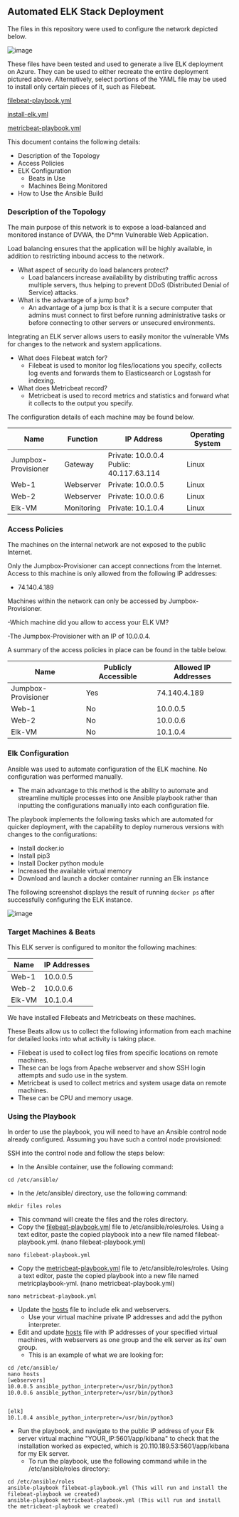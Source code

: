 ## Automated ELK Stack Deployment

The files in this repository were used to configure the network depicted below.

![image](https://github.com/Pakaday/OSU-Cybersecurity-Project-1/blob/main/Diagrams/FPN_Proj1.drawio.png)


These files have been tested and used to generate a live ELK deployment on Azure. They can be used to either recreate the entire deployment pictured above. Alternatively, select portions of the YAML file may be used to install only certain pieces of it, such as Filebeat.

[filebeat-playbook.yml](https://github.com/Pakaday/OSU-Cybersecurity-Project-1/blob/main/Ansible/filebeat-playbook.yml)

[install-elk.yml](https://github.com/Pakaday/OSU-Cybersecurity-Project-1/blob/main/Ansible/install-elk.yml)

[metricbeat-playbook.yml](https://github.com/Pakaday/OSU-Cybersecurity-Project-1/blob/main/Ansible/metricbeat-playbook.yml)

This document contains the following details:
- Description of the Topology
- Access Policies
- ELK Configuration
  - Beats in Use
  - Machines Being Monitored
- How to Use the Ansible Build


### Description of the Topology

The main purpose of this network is to expose a load-balanced and monitored instance of DVWA, the D*mn Vulnerable Web Application.

Load balancing ensures that the application will be highly available, in addition to restricting inbound access to the network.
- What aspect of security do load balancers protect?
  - Load balancers increase availability by distributing traffic across multiple servers, thus helping to prevent DDoS (Distributed Denial of Service) attacks.
- What is the advantage of a jump box?
  - An advantage of a jump box is that it is a secure computer that admins must connect to first before running administrative tasks or before connecting to other servers or unsecured environments.

Integrating an ELK server allows users to easily monitor the vulnerable VMs for changes to the network and system applications.
- What does Filebeat watch for?
  - Filebeat is used to monitor log files/locations you specify, collects log events and forwards them to Elasticsearch or Logstash for indexing.
- What does Metricbeat record?
  - Metricbeat is used to record metrics and statistics and forward what it collects to the output you specify.

The configuration details of each machine may be found below.


|         Name        | Function   |                IP Address               | Operating System |
|---------------------|------------|-----------------------------------------|------------------|
| Jumpbox-Provisioner | Gateway    | Private: 10.0.0.4 Public: 40.117.63.114 | Linux            |
| Web-1               | Webserver  | Private: 10.0.0.5                       | Linux            |
| Web-2               | Webserver  | Private: 10.0.0.6                       | Linux            |
| Elk-VM              | Monitoring | Private: 10.1.0.4                       | Linux            |

### Access Policies

The machines on the internal network are not exposed to the public Internet. 

Only the Jumpbox-Provisioner can accept connections from the Internet. Access to this machine is only allowed from the following IP addresses:
- 74.140.4.189

Machines within the network can only be accessed by Jumpbox-Provisioner.

-Which machine did you allow to access your ELK VM? 

-The Jumpbox-Provisioner with an IP of 10.0.0.4.

A summary of the access policies in place can be found in the table below.

|        Name         | Publicly Accessible | Allowed IP Addresses |
|---------------------|---------------------|----------------------|
| Jumpbox-Provisioner | Yes                 | 74.140.4.189         |
| Web-1               | No                  | 10.0.0.5             |
| Web-2               | No                  | 10.0.0.6             |
| Elk-VM              | No                  | 10.1.0.4             |

### Elk Configuration

Ansible was used to automate configuration of the ELK machine. No configuration was performed manually.
- The main advantage to this method is the ability to automate and streamline multiple processes into one Ansible playbook rather than inputting the configurations manually into each configuration file.

The playbook implements the following tasks which are automated for quicker deployment, with the capability to deploy numerous versions with changes to the configurations:
- Install docker.io
- Install pip3
- Install Docker python module
- Increased the available virtual memory
- Download and launch a docker container running an Elk instance

The following screenshot displays the result of running `docker ps` after successfully configuring the ELK instance.

![image](https://github.com/Pakaday/OSU-Cybersecurity-Project-1/blob/2ef7ea779dd5b4fc6fab245f4d8555ac9eb18aa9/Images/Elk761%20(2).png)



### Target Machines & Beats
This ELK server is configured to monitor the following machines:

|  Name  | IP Addresses |
|--------|--------------|
| Web-1  | 10.0.0.5     |
| Web-2  | 10.0.0.6     |
| Elk-VM | 10.1.0.4     |

We have installed Filebeats and Metricbeats on these machines.

These Beats allow us to collect the following information from each machine for detailed looks into what activity is taking place.
  - Filebeat is used to collect log files from specific locations on remote machines.
   - These can be logs from Apache webserver and show SSH login attempts and sudo use in the system.
  - Metricbeat is used to collect metrics and system usage data on remote machines.
   - These can be CPU and memory usage.  

### Using the Playbook
In order to use the playbook, you will need to have an Ansible control node already configured. Assuming you have such a control node provisioned: 

SSH into the control node and follow the steps below:
- In the Ansible container, use the following command:
```
cd /etc/ansible/
```
- In the /etc/ansible/ directory, use the following command:
```
mkdir files roles
```
  - This command will create the files and the roles directory.
- Copy the [filebeat-playbook.yml](https://github.com/Pakaday/OSU-Cybersecurity-Project-1/blob/main/Ansible/filebeat-playbook.yml) file to /etc/ansible/roles/roles. Using a text editor, paste the copied playbook into a new file named filebeat-playbook.yml. (nano filebeat-playbook.yml)
```
nano filebeat-playbook.yml
```
- Copy the [metricbeat-playbook.yml](https://github.com/Pakaday/OSU-Cybersecurity-Project-1/blob/main/Ansible/metricbeat-playbook.yml) file to /etc/ansible/roles/roles. Using a text editor, paste the copied playbook into a new file named metricplaybook-yml. (nano metricbeat-playbook.yml)
```
nano metricbeat-playbook.yml
```
- Update the [hosts](https://github.com/Pakaday/OSU-Cybersecurity-Project-1/blob/main/Linux/hosts.txt) file to include elk and webservers.
  - Use your virtual machine private IP addresses and add the python interpreter.
- Edit and update [hosts](https://github.com/Pakaday/OSU-Cybersecurity-Project-1/blob/main/Linux/hosts.txt) file with IP addresses of your specified virtual machines, with webservers as one group and the elk server as its' own group.
  - This is an example of what we are looking for:
```
cd /etc/ansible/
nano hosts
[webservers]
10.0.0.5 ansible_python_interpreter=/usr/bin/python3
10.0.0.6 ansible_python_interpreter=/usr/bin/python3


[elk]
10.1.0.4 ansible_python_interpreter=/usr/bin/python3
```
- Run the playbook, and navigate to the public IP address of your Elk server virtual machine "YOUR_IP:5601/app/kibana" to check that the installation worked as expected, which is 20.110.189.53:5601/app/kibana for my Elk server.
  - To run the playbook, use the following command while in the /etc/ansible/roles directory:
```
cd /etc/ansible/roles
ansible-playbook filebeat-playbook.yml (This will run and install the filebeat-playbook we created)
ansible-playbook metricbeat-playbook.yml (This will run and install the metricbeat-playbook we created)
```
